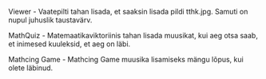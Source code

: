 Viewer - Vaatepilti tahan lisada, et saaksin lisada pildi tthk.jpg. Samuti on nupul juhuslik taustavärv.

MathQuiz - Matemaatikaviktoriinis tahan lisada muusikat, kui aeg otsa saab, et inimesed kuuleksid, et aeg on läbi.

Mathcing Game - Mathcing Game muusika lisamiseks mängu lõpus, kui olete läbinud.
